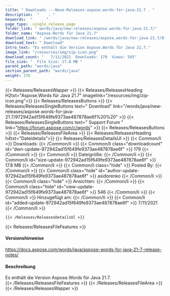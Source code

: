 ```yaml
---
title: " Downloads ---Neue-Releases-aspose.words-for-java-21.7 . "
description:  "    . " 
keywords:  "    . " 
page_type:  single_release_page
folder_link: " words/java/new-releases/aspose.words-for-java-21.7/"
folder_name: "Aspose.Words für Java 21.7"
download_link: " /words/java/new-releases/aspose.words-for-java-21.7/972942ad15f649fe9373ae487878ae6f"
download_text: " Download"
Intro_text: "Es enthält die Version Aspose.Words für Java 21.7."
image_link: "/resources/img/zip-icon.png"
download_count: "   7/11/2021  Downloads: 179  Views: 545"
file_size: "  File Size: 17.8 MB "
parent_path: "words/java"
section_parent_path: "words/java"
weight: 378
---
```


{{< Releases/ReleasesWapper >}}
  {{< Releases/ReleasesHeading H2txt="Aspose.Words für Java 21.7" imagelink="/resources/img/zip-icon.png">}}
  {{< Releases/ReleasesButtons >}}
    {{< Releases/ReleasesSingleButtons text=" Download" link="/words/java/new-releases/aspose.words-for-java-21.7/972942ad15f649fe9373ae487878ae6f%20%20" >}}
    {{< Releases/ReleasesSingleButtons text=" Support Forum " link="https://forum.aspose.com/c/words" >}}
  {{< Releases/ReleasesButtons >}}
  {{< Releases/ReleasesFileArea >}}
    {{< Releases/ReleasesHeading h4txt="Dateidetails">}}
    {{< Releases/ReleasesDetailsUl >}}
            {{< Common/li >}} Downloads: {{< /Common/li >}}
      {{< Common/li class="downloadcount" id="dwn-update-972942ad15f649fe9373ae487878ae6f" >}} 179 {{< /Common/li >}}
      {{< Common/li >}} Dateigröße: {{< /Common/li >}}
      {{< Common/li id="size-update-972942ad15f649fe9373ae487878ae6f" >}} 17.8 MB {{< /Common/li >}} 
      {{< Common/li  class="hide" >}} Posted By: {{< /Common/li >}} 
      {{< Common/li class="hide" id="author-update-972942ad15f649fe9373ae487878ae6f" >}} asidorenko {{< /Common/li >}}
      {{< Common/li class="hide" >}} Ansichten: {{< /Common/li >}}
      {{< Common/li class="hide" id="view-update-972942ad15f649fe9373ae487878ae6f" >}} 546 {{< /Common/li >}}
      {{< Common/li >}} Hinzugefügt am: {{< /Common/li >}}
      {{< Common/li id="added-update-972942ad15f649fe9373ae487878ae6f" >}} 7/11/2021 {{< /Common/li >}} 

    {{< /Releases/ReleasesDetailsUl >}}

  {{< Releases/ReleasesFileFeatures >}}
      <h4>Versionshinweise</h4><div> <a href="https://docs.aspose.com/words/java/aspose-words-for-java-21-7-release-notes/">https://docs.aspose.com/words/java/aspose-words-for-java-21-7-release-notes/</a></div><h4> Beschreibung</h4><div class="HTMLDescription"> Es enthält die Version Aspose.Words für Java 21.7.</div>
  {{< /Releases/ReleasesFileFeatures >}}
 {{< /Releases/ReleasesFileArea >}}
{{< /Releases/ReleasesWapper >}}



